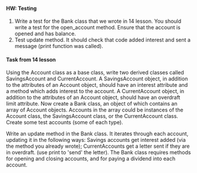 #### HW: Testing

1. Write a test for the Bank class that we wrote in 14 lesson. You should write a test for the open_account method. Ensure that the account is opened and has balance.
2. Test update method. It should check that code added interest and sent a message (print function was called).


#### Task from 14 lesson
Using the Account class as a base class, write two derived classes called SavingsAccount and CurrentAccount. A SavingsAccount object, in addition to the attributes of an Account object, should have an interest attribute and a method which adds interest to the account. A CurrentAccount object, in addition to the attributes of an Account object, should have an overdraft limit attribute.
Now create a Bank class, an object of which contains an array of Account objects. Accounts in the array could be instances of the Account class, the SavingsAccount class, or the CurrentAccount class. Create some test accounts (some of each type).

Write an update method in the Bank class. It iterates through each account, updating it in the following ways: Savings accounts get interest added (via the method you already wrote); CurrentAccounts get a letter sent if they are in overdraft. (use print to 'send' the letter).
The Bank class requires methods for opening and closing accounts, and for paying a dividend into each account.